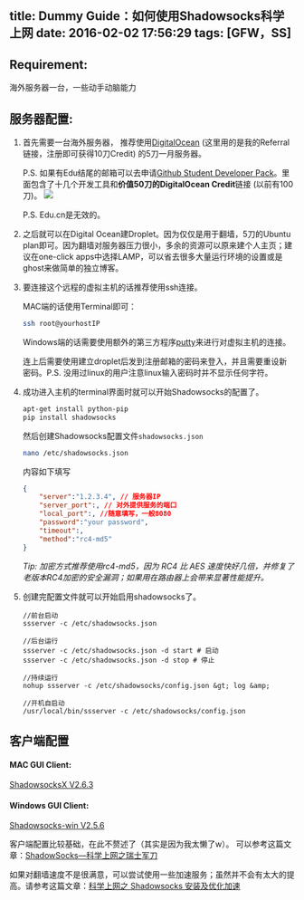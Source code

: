 title: Dummy Guide：如何使用Shadowsocks科学上网
date: 2016-02-02 17:56:29
tags: [GFW，SS]
---
## Requirement:

海外服务器一台，一些动手动脑能力

## 服务器配置:

1. 首先需要一台海外服务器， 推荐使用[DigitalOcean](https://m.do.co/c/93b64356386a) (这里用的是我的Referral链接，注册即可获得10刀Credit) 的5刀一月服务器。
   
   P.S. 如果有Edu结尾的邮箱可以去申请[Github Student Developer Pack](https://education.github.com/pack)。里面包含了十几个开发工具和**价值50刀的DigitalOcean Credit**链接 (以前有100刀)。
   ![](http://7xqpdw.com1.z0.glb.clouddn.com/Screen%20Shot%202016-02-02%20at%206.20.15%20PM.png)
   
   P.S. Edu.cn是无效的。
   
2. 之后就可以在Digital Ocean建Droplet。因为仅仅是用于翻墙，5刀的Ubuntu plan即可。因为翻墙对服务器压力很小，多余的资源可以原来建个人主页；建议在one-click apps中选择LAMP，可以省去很多大量运行环境的设置或是ghost来做简单的独立博客。

<!--more-->

3. 要连接这个远程的虚拟主机的话推荐使用ssh连接。
	
	MAC端的话使用Terminal即可：

	```bash
	ssh root@yourhostIP
	```
	Windows端的话需要使用额外的第三方程序[putty](http://www.putty.org)来进行对虚拟主机的连接。
	
	连上后需要使用建立droplet后发到注册邮箱的密码来登入，并且需要重设新密码。P.S. 没用过linux的用户注意linux输入密码时并不显示任何字符。

4. 成功进入主机的terminal界面时就可以开始Shadowsocks的配置了。

	```bash
	apt-get install python-pip
	pip install shadowsocks
	```
	然后创建Shadowsocks配置文件`shadowsocks.json`
	```bash
	nano /etc/shadowsocks.json
	```
	内容如下填写
	```json
	{
    	"server":"1.2.3.4", // 服务器IP
    	"server_port":, // 对外提供服务的端口
    	"local_port":, //随意填写，一般8080
    	"password":"your password",
    	"timeout":,
    	"method":"rc4-md5"
	}
	```
	*Tip: 加密方式推荐使用rc4-md5，因为 RC4 比 AES 速度快好几倍，并修复了老版本RC4加密的安全漏洞；如果用在路由器上会带来显著性能提升。*
	
5. 创建完配置文件就可以开始启用shadowsocks了。
	```
	//前台启动
	ssserver -c /etc/shadowsocks.json
	
	//后台运行
	ssserver -c /etc/shadowsocks.json -d start # 启动
	ssserver -c /etc/shadowsocks.json -d stop # 停止
	
	//持续运行
	nohup ssserver -c /etc/shadowsocks/config.json &gt; log &amp;

	//开机自启动
	/usr/local/bin/ssserver -c /etc/shadowsocks/config.json
	```



## 客户端配置
#### MAC GUI Client: 
[ShadowsocksX V2.6.3](https://github.com/shadowsocks/shadowsocks-iOS/releases/download/2.6.3/ShadowsocksX-2.6.3.dmg)

#### Windows GUI Client:
[Shadowsocks-win V2.5.6](https://github.com/shadowsocks/shadowsocks-csharp/releases/download/2.5.6/Shadowsocks-win-2.5.6.zip)

客户端配置比较基础，在此不赘述了（其实是因为我太懒了w）。
可以参考这篇文章：[ShadowSocks—科学上网之瑞士军刀](http://www.jianshu.com/p/08ba65d1f91a)

如果对翻墙速度不是很满意，可以尝试使用一些加速服务；虽然并不会有太大的提高。请参考这篇文章：[科学上网之 Shadowsocks 安装及优化加速](http://wuchong.me/blog/2015/02/02/shadowsocks-install-and-optimize/)

